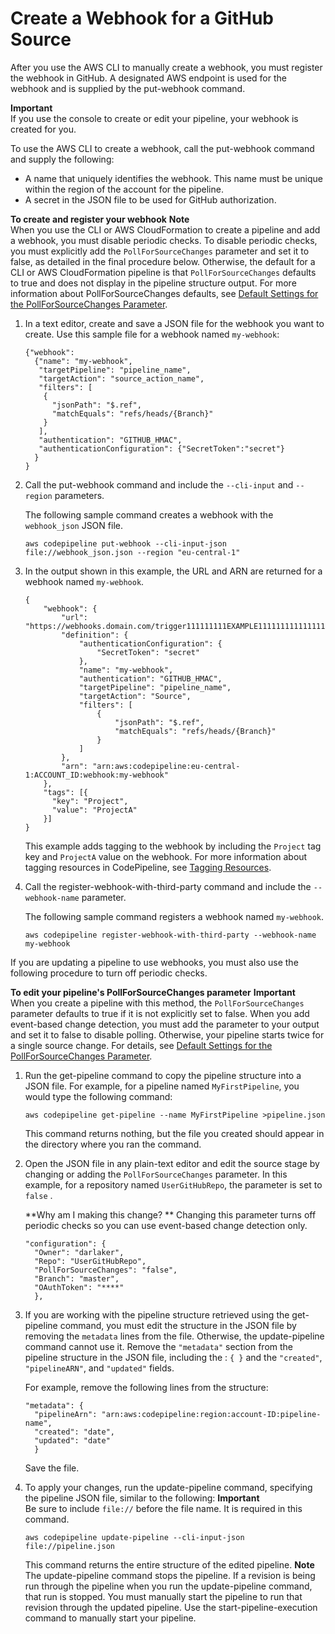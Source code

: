 # Create a Webhook for a GitHub Source<a name="pipelines-webhooks-create"></a>

After you use the AWS CLI to manually create a webhook, you must register the webhook in GitHub\. A designated AWS endpoint is used for the webhook and is supplied by the put\-webhook command\.

**Important**  
If you use the console to create or edit your pipeline, your webhook is created for you\.

To use the AWS CLI to create a webhook, call the put\-webhook command and supply the following:
+ A name that uniquely identifies the webhook\. This name must be unique within the region of the account for the pipeline\.
+ A secret in the JSON file to be used for GitHub authorization\.<a name="proc-cli-gh-webhook"></a>

**To create and register your webhook**
**Note**  
When you use the CLI or AWS CloudFormation to create a pipeline and add a webhook, you must disable periodic checks\. To disable periodic checks, you must explicitly add the `PollForSourceChanges` parameter and set it to false, as detailed in the final procedure below\. Otherwise, the default for a CLI or AWS CloudFormation pipeline is that `PollForSourceChanges` defaults to true and does not display in the pipeline structure output\. For more information about PollForSourceChanges defaults, see [Default Settings for the PollForSourceChanges Parameter](reference-pipeline-structure.md#PollForSourceChanges-defaults)\.

1. In a text editor, create and save a JSON file for the webhook you want to create\. Use this sample file for a webhook named `my-webhook`:

   ```
   {"webhook": 
     {"name": "my-webhook",
      "targetPipeline": "pipeline_name",
      "targetAction": "source_action_name",
      "filters": [
       {
         "jsonPath": "$.ref", 
         "matchEquals": "refs/heads/{Branch}"
       }
      ],
      "authentication": "GITHUB_HMAC",
      "authenticationConfiguration": {"SecretToken":"secret"}
     }
   }
   ```

1. Call the put\-webhook command and include the `--cli-input` and `--region` parameters\.

   The following sample command creates a webhook with the `webhook_json` JSON file\.

   ```
   aws codepipeline put-webhook --cli-input-json file://webhook_json.json --region "eu-central-1"
   ```

1. In the output shown in this example, the URL and ARN are returned for a webhook named `my-webhook`\.

   ```
   {
       "webhook": {
           "url": "https://webhooks.domain.com/trigger111111111EXAMPLE11111111111111111",
           "definition": {
               "authenticationConfiguration": {
                   "SecretToken": "secret"
               },
               "name": "my-webhook",
               "authentication": "GITHUB_HMAC",
               "targetPipeline": "pipeline_name",
               "targetAction": "Source",
               "filters": [
                   {
                       "jsonPath": "$.ref",
                       "matchEquals": "refs/heads/{Branch}"
                   }
               ]
           },
           "arn": "arn:aws:codepipeline:eu-central-1:ACCOUNT_ID:webhook:my-webhook"
       },
       "tags": [{
         "key": "Project",
         "value": "ProjectA"
       }]
   }
   ```

   This example adds tagging to the webhook by including the `Project` tag key and `ProjectA` value on the webhook\. For more information about tagging resources in CodePipeline, see [Tagging Resources](tag-resources.md)\.

1. Call the register\-webhook\-with\-third\-party command and include the `--webhook-name` parameter\.

   The following sample command registers a webhook named `my-webhook`\.

   ```
   aws codepipeline register-webhook-with-third-party --webhook-name my-webhook
   ```

If you are updating a pipeline to use webhooks, you must also use the following procedure to turn off periodic checks\.<a name="proc-cli-flag-github"></a>

**To edit your pipeline's PollForSourceChanges parameter**
**Important**  
When you create a pipeline with this method, the `PollForSourceChanges` parameter defaults to true if it is not explicitly set to false\. When you add event\-based change detection, you must add the parameter to your output and set it to false to disable polling\. Otherwise, your pipeline starts twice for a single source change\. For details, see [Default Settings for the PollForSourceChanges Parameter](reference-pipeline-structure.md#PollForSourceChanges-defaults)\.

1. Run the get\-pipeline command to copy the pipeline structure into a JSON file\. For example, for a pipeline named `MyFirstPipeline`, you would type the following command: 

   ```
   aws codepipeline get-pipeline --name MyFirstPipeline >pipeline.json
   ```

   This command returns nothing, but the file you created should appear in the directory where you ran the command\.

1. Open the JSON file in any plain\-text editor and edit the source stage by changing or adding the `PollForSourceChanges` parameter\. In this example, for a repository named `UserGitHubRepo`, the parameter is set to `false` \.

   **Why am I making this change? ** Changing this parameter turns off periodic checks so you can use event\-based change detection only\.

   ```
   "configuration": {
     "Owner": "darlaker",
     "Repo": "UserGitHubRepo",
     "PollForSourceChanges": "false",
     "Branch": "master",
     "OAuthToken": "****"
     },
   ```

1. If you are working with the pipeline structure retrieved using the get\-pipeline command, you must edit the structure in the JSON file by removing the `metadata` lines from the file\. Otherwise, the update\-pipeline command cannot use it\. Remove the `"metadata"` section from the pipeline structure in the JSON file, including the : `{ }` and the `"created"`, `"pipelineARN"`, and `"updated"` fields\.

   For example, remove the following lines from the structure: 

   ```
   "metadata": {  
     "pipelineArn": "arn:aws:codepipeline:region:account-ID:pipeline-name",
     "created": "date",
     "updated": "date"
     }
   ```

   Save the file\.

1. To apply your changes, run the update\-pipeline command, specifying the pipeline JSON file, similar to the following:
**Important**  
Be sure to include `file://` before the file name\. It is required in this command\.

   ```
   aws codepipeline update-pipeline --cli-input-json file://pipeline.json
   ```

   This command returns the entire structure of the edited pipeline\.
**Note**  
The update\-pipeline command stops the pipeline\. If a revision is being run through the pipeline when you run the update\-pipeline command, that run is stopped\. You must manually start the pipeline to run that revision through the updated pipeline\. Use the start\-pipeline\-execution command to manually start your pipeline\.